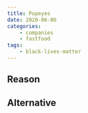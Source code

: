 ```yaml
---
title: Popeyes
date: 2020-06-06
categories:
    - companies
    - fastfood
tags:
    - black-lives-matter
---
```


## Reason


## Alternative

